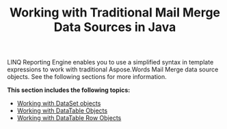 ﻿---
title: Working with Traditional Mail Merge Data Sources in Java
second_title: Aspose.Words for Java
articleTitle: Working with Traditional Mail Merge Data Sources
linktitle: Working with Traditional Mail Merge Data Sources
description: "Use simplified syntax in template expressions to work with traditional Aspose.Words Mail Merge data source objects when building a report in Java."
type: docs
weight: 70
url: /java/working-with-traditional-mail-merge-data-sources/
---

LINQ Reporting Engine enables you to use a simplified syntax in template expressions to work with traditional Aspose.Words Mail Merge data source objects. See the following sections for more information.

**This section includes the following topics:** 

- [Working with DataSet objects](/words/java/working-with-dataset-objects/)
- [Working with DataTable Objects](/words/java/working-with-datatable-objects/)
- [Working with DataTable Row Objects](/words/java/working-with-datatable-row-objects/)
